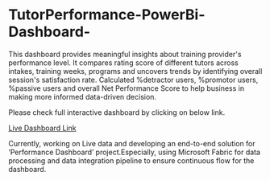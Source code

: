 # TutorPerformance-PowerBi-Dashboard-

This dashboard provides meaningful insights about training provider's performance level. It compares rating score of different tutors across intakes, training weeks, programs and uncovers trends by identifying overall session's satisfaction rate. Calculated %detractor users, %promotor users, %passive users and overall Net Performance Score to help business in making more informed data-driven decision.

Please check full interactive dashboard by clicking on below link.
 
 [Live Dashboard Link](https://app.powerbi.com/view?r=eyJrIjoiNjRiOWUyNTUtZTMwNi00ODliLWI1OTktYzBiZWYyYmQ3Y2E2IiwidCI6ImE4ZDQ4NGQ1LTI5OGUtNDgyMy04NjQ5LWI1MDk0MzM0ODlmZiJ9)

 

Currently, working on Live data and developing an end-to-end solution for ‘Performance Dashboard’ project.Especially, using Microsoft Fabric for data processing and data integration pipeline to ensure continuous flow for the dashboard.
